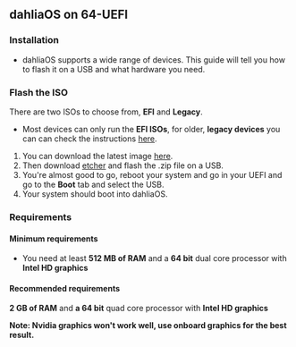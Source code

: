 ## dahliaOS on 64-UEFI

### Installation 

- dahliaOS supports a wide range of devices. This guide will tell you how to flash it on a USB and what hardware you need.

### Flash the ISO

There are two ISOs to choose from, **EFI** and **Legacy**.

- Most devices can only run the **EFI ISOs**, for older, **legacy devices** you can can check the instructions [here](articles/install/64bit-Legacy.md).

1. You can download the latest image [here](https://dahliaos.io/download/latest/efi).
2. Then download [etcher](https://www.balena.io/etcher/) and flash the .zip file on a USB.
3. You're almost good to go, reboot your system and go in your UEFI and go to the **Boot** tab and select the USB.
4. Your system should boot into dahliaOS.

### Requirements

#### Minimum requirements

- You need at least **512 MB of RAM** and a **64 bit** dual core processor with **Intel HD graphics**

#### Recommended requirements

**2 GB of RAM** and **a 64 bit** quad core processor with **Intel HD graphics**

**Note: Nvidia graphics won't work well, use onboard graphics for the best result.**
